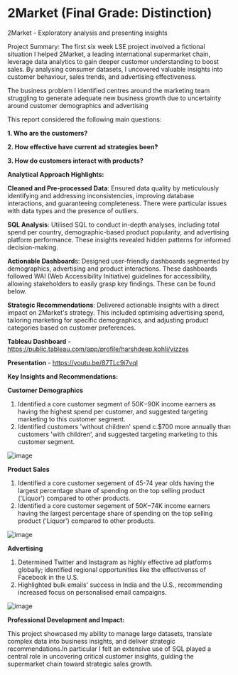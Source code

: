 # 2Market (Final Grade: Distinction)
2Market - Exploratory analysis and presenting insights

Project Summary: The first six week LSE project involved a fictional situation I helped 2Market, a leading international supermarket chain, leverage data analytics to gain deeper customer understanding to boost sales. By analysing consumer datasets, I uncovered valuable insights into customer behaviour, sales trends, and advertising effectiveness.

The business problem I identified centres around the marketing team struggling to generate adequate new business growth due to uncertainty around customer demographics and advertising

This report considered the following main questions:

**1. Who are the customers?**

**2. How effective have current ad strategies been?**

**3. How do customers interact with products?**


**Analytical Approach Highlights:**

**Cleaned and Pre-processed Data**: Ensured data quality by meticulously identifying and addressing inconsistencies, improving database interactions, and guaranteeing completeness. There were particular issues with data types and the presence of outliers.

**SQL Analysis**: Utilised SQL to conduct in-depth analyses, including total spend per country, demographic-based product popularity, and advertising platform performance. These insights revealed hidden patterns for informed decision-making.

**Actionable Dashboard**s: Designed user-friendly dashboards segmented by demographics, advertising and product interactions. These dashboards followed WAI (Web Accessibility Initiative) guidelines for accessibility, allowing stakeholders to easily grasp key findings. These can be found below.

**Strategic Recommendations**: Delivered actionable insights with a direct impact on 2Market's strategy. This included optimising advertising spend, tailoring marketing for specific demographics, and adjusting product categories based on customer preferences.


**Tableau Dashboard** - https://public.tableau.com/app/profile/harshdeep.kohli/vizzes

**Presentation** - https://youtu.be/87TLc9i7vqI


**Key Insights and Recommendations:**


**Customer Demographics**

1. Identified a core customer segment of $50K-$90K income earners as having the highest spend per customer, and suggested targeting marketing to this customer segment.
2. Identified customers 'without children' spend c.$700 more annually than customers 'with children', and suggested targeting marketing to this customer segment.

![image](https://github.com/user-attachments/assets/4f0948c4-07c8-459a-b9d4-dc52a7c7b7ec)


**Product Sales**

1. Identified a core customer segement of 45-74 year olds having the largest percentage share of spending on the top selling product ('Liquor') compared to other products.
2. Identified a core customer segement of $50K-$74K income earners having the largest percentage share of spending on the top selling product ('Liquor') compared to other products.

![image](https://github.com/user-attachments/assets/bb0c9412-4b34-498d-aa99-90f4542ff8bf)


**Advertising** 

1. Determined Twitter and Instagram as highly effective ad platforms globally; identified regional opportunities like the effectivenss of Facebook in the U.S.
2. Highlighted bulk emails' success in India and the U.S., recommending increased focus on personalised email campaigns.

![image](https://github.com/user-attachments/assets/a1cc7c15-a98a-482d-a0df-dd847cf61c10)


**Professional Development and Impact:**

This project showcased my ability to manage large datasets, translate complex data into business insights, and deliver strategic recommendations.In particular I felt an extensive use of SQL played a central role in uncovering critical customer insights, guiding the supermarket chain toward strategic sales growth.

